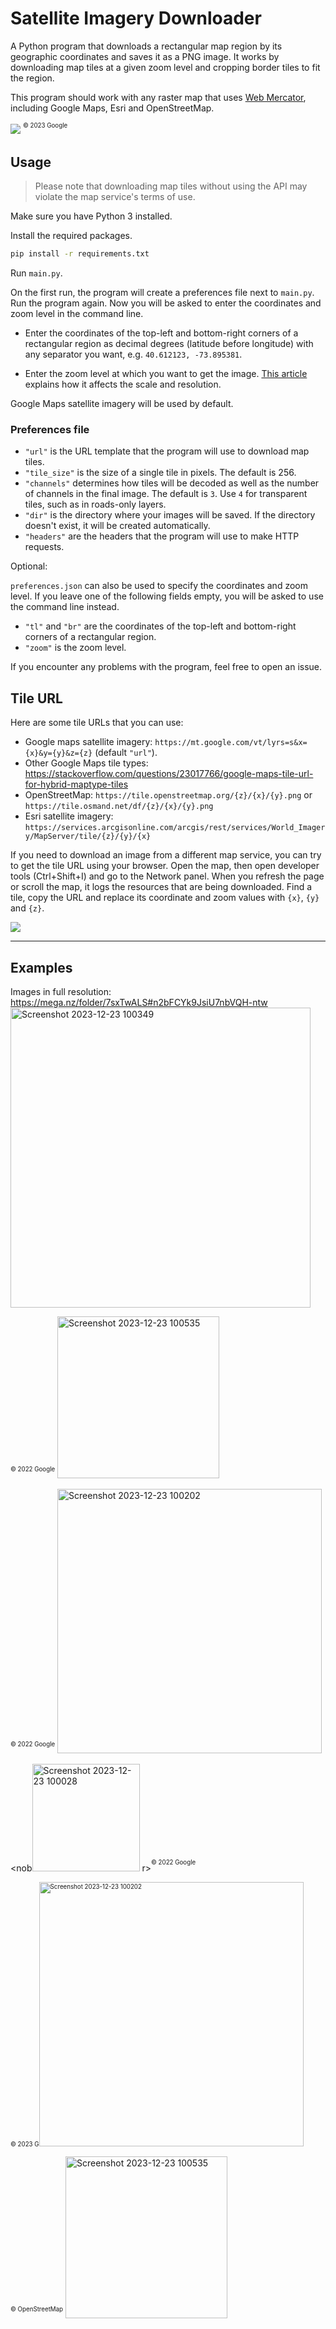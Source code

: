 # Satellite Imagery Downloader

A Python program that downloads a rectangular map region by its geographic coordinates and saves it as a PNG image. It works by downloading map tiles at a given zoom level and cropping border tiles to fit the region.

This program should work with any raster map that uses [Web Mercator](https://en.wikipedia.org/wiki/Web_Mercator_projection), including Google Maps, Esri and OpenStreetMap.

![](img/img_1.png)
<nobr><sup><sup>© 2023 Google</sup></sup></nobr>

## Usage

> Please note that downloading map tiles without using the API may violate the map service's terms of use.

Make sure you have Python 3 installed.

Install the required packages.
```cmd
pip install -r requirements.txt
```
Run `main.py`.

On the first run, the program will create a preferences file next to `main.py`. Run the program again. Now you will be asked to enter the coordinates and zoom level in the command line.

* Enter the coordinates of the top-left and bottom-right corners of a rectangular region as decimal degrees (latitude before longitude) with any separator you want, e.g. <nobr>`40.612123, -73.895381`</nobr>.

* Enter the zoom level at which you want to get the image. [This article](https://learn.microsoft.com/en-us/bingmaps/articles/understanding-scale-and-resolution) explains how it affects the scale and resolution.

Google Maps satellite imagery will be used by default.

### Preferences file
* `"url"` is the URL template that the program will use to download map tiles.
* `"tile_size"` is the size of a single tile in pixels. The default is 256. 
* `"channels"` determines how tiles will be decoded as well as the number of channels in the final image. The default is `3`. Use `4` for transparent tiles, such as in roads-only layers.
* `"dir"` is the directory where your images will be saved. If the directory doesn't exist, it will be created automatically.
* `"headers"` are the headers that the program will use to make HTTP requests.

Optional:

`preferences.json` can also be used to specify the coordinates and zoom level. If you leave one of the following fields empty, you will be asked to use the command line instead.

* `"tl"` and `"br"` are the coordinates of the top-left and bottom-right corners of a rectangular region.
* `"zoom"` is the zoom level.

If you encounter any problems with the program, feel free to open an issue.

## Tile URL
Here are some tile URLs that you can use:

* Google maps satellite imagery: `https://mt.google.com/vt/lyrs=s&x={x}&y={y}&z={z}` (default `"url"`). 
* Other Google Maps tile types: https://stackoverflow.com/questions/23017766/google-maps-tile-url-for-hybrid-maptype-tiles
* OpenStreetMap: `https://tile.openstreetmap.org/{z}/{x}/{y}.png` or `https://tile.osmand.net/df/{z}/{x}/{y}.png`
* Esri satellite imagery: `https://services.arcgisonline.com/arcgis/rest/services/World_Imagery/MapServer/tile/{z}/{y}/{x}`

If you need to download an image from a different map service, you can try to get the tile URL using your browser. Open the map, then open developer tools (Ctrl+Shift+I) and go to the Network panel. When you refresh the page or scroll the map, it logs the resources that are being downloaded. Find a tile, copy the URL and replace its coordinate and zoom values with `{x}`, `{y}` and `{z}`.

![](img/img_7.png)

---
## Examples

Images in full resolution: https://mega.nz/folder/7sxTwALS#n2bFCYk9JsiU7nbVQH-ntw
<img width="480" alt="Screenshot 2023-12-23 100349" src="https://github.com/shubhanshu24510/satellite-imagery-downloader/assets/100926922/80c3d115-f6f6-4cd3-9e74-6b51719ebd49">

<nobr><sup><sup>© 2022 Google</sup></sup></nobr>
<img width="259" alt="Screenshot 2023-12-23 100535" src="https://github.com/shubhanshu24510/satellite-imagery-downloader/assets/100926922/63fd7faf-f461-4ff8-85af-72e2a7be05a2">


<nobr><sup><sup>© 2022 Google</sup></sup></nobr>
<img width="423" alt="Screenshot 2023-12-23 100202" src="https://github.com/shubhanshu24510/satellite-imagery-downloader/assets/100926922/bafd21cd-2d8b-4904-b60d-49993ac4c6d6">

<nob<img width="172" alt="Screenshot 2023-12-23 100028" src="https://github.com/shubhanshu24510/satellite-imagery-downloader/assets/100926922/40526696-cd5c-4423-a641-d1590ca45e90">
r><sup><sup>© 2022 Google</sup></sup></nobr>

<nobr><sup><sup>© 2023 G<img width="423" alt="Screenshot 2023-12-23 100202" src="https://github.com/shubhanshu24510/satellite-imagery-downloader/assets/100926922/e3f5b13d-be39-4adb-9dec-fc410d5e4218">

<nobr><sup><sup>© OpenStreetMap</sup></sup></nobr>
<img width="259" alt="Screenshot 2023-12-23 100535" src="https://github.com/shubhanshu24510/satellite-imagery-downloader/assets/100926922/043e7aa6-7719-4973-a65d-75d511718969">



